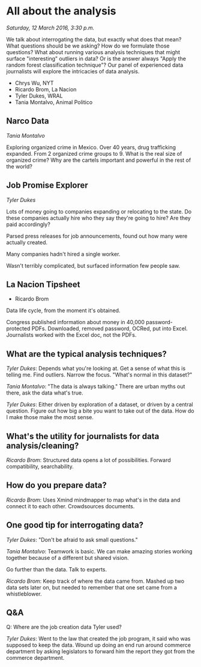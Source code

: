 # All about the analysis

*Saturday, 12 March 2016, 3:30 p.m.*

We talk about interrogating the data, but exactly what does that mean? What questions should be we asking? How do we formulate those questions? What about running various analysis techniques that might surface "interesting" outliers in data? Or is the answer always "Apply the random forest classification technique"? Our panel of experienced data journalists will explore the intricacies of data analysis.


* Chrys Wu, NYT
* Ricardo Brom, La Nacion
* Tyler Dukes, WRAL
* Tania Montalvo, Animal Politico

## Narco Data

*Tania Montalvo*

Exploring organized crime in Mexico. Over 40 years, drug trafficking expanded. From 2 organized crime groups to 9. What is the real size of organized crime? Why are the cartels important and powerful in the rest of the world?

## Job Promise Explorer

*Tyler Dukes*

Lots of money going to companies expanding or relocating to the state. Do these companies actually hire who they say they're going to hire? Are they paid accordingly?

Parsed press releases for job announcements, found out how many were actually created.

Many companies hadn't hired a single worker.

Wasn't terribly complicated, but surfaced information few people saw.

## La Nacion Tipsheet

* Ricardo Brom

Data life cycle, from the moment it's obtained.

Congress published information about money in 40,000 password-protected PDFs. Downloaded, removed password, OCRed, put into Excel. Journalists worked with the Excel doc, not the PDFs.

## What are the typical analysis techniques?

*Tyler Dukes*: Depends what you're looking at. Get a sense of what this is telling me. Find outliers. Narrow the focus. "What's normal in this dataset?"

*Tania Montalvo*: "The data is always talking." There are urban myths out there, ask the data what's true.

*Tyler Dukes*: Either driven by exploration of a dataset, or driven by a central question. Figure out how big a bite you want to take out of the data. How do I make those make the most sense.

## What's the utility for journalists for data analysis/cleaning?

*Ricardo Brom*: Structured data opens a lot of possibilities. Forward compatibility, searchability.

## How do you prepare data?

*Ricardo Brom*: Uses Xmind mindmapper to map what's in the data and connect it to each other. Crowdsources documents.

## One good tip for interrogating data?

*Tyler Dukes*: "Don't be afraid to ask small questions."

*Tania Montalvo*: Teamwork is basic. We can make amazing stories working together because of a different but shared vision.

Go further than the data. Talk to experts.

*Ricardo Brom*: Keep track of where the data came from. Mashed up two data sets later on, but needed to remember that one set came from a whistleblower.

## Q&A

Q: Where are the job creation data Tyler used?

*Tyler Dukes*: Went to the law that created the job program, it said who was supposed to keep the data. Wound up doing an end run around commerce department by asking legislators to forward him the report they got from the commerce department.
